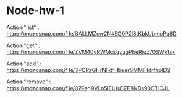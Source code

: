 # Node-hw-1

Action "list" : https://monosnap.com/file/BALLMZcw2N46G0P2l8tKbkUbmpPa6D

Action "get" : https://monosnap.com/file/ZVM40yRWMcsqzugPbeRiuz70SWk1sx

Action "add" : https://monosnap.com/file/3PCPzGHrNFdfHbuerSMMiHdrfhoID2

Action "remove" : https://monosnap.com/file/879ag9VLn5lEUjsOZE8NBs90OTICJL
